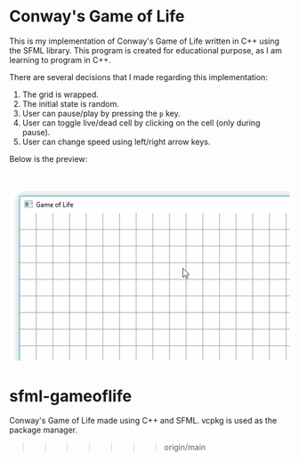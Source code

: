 # Conway's Game of Life

This is my implementation of Conway's Game of Life written in C++ using the SFML library. This program is created for educational purpose, as I am learning to program in C++.

There are several decisions that I made regarding this implementation:

1. The grid is wrapped.
2. The initial state is random.
3. User can pause/play by pressing the `p` key.
4. User can toggle live/dead cell by clicking on the cell (only during pause).
5. User can change speed using left/right arrow keys.

Below is the preview:

![preview](img/preview.gif)
=======
# sfml-gameoflife
Conway's Game of Life made using C++ and SFML.
vcpkg is used as the package manager.
>>>>>>> origin/main
